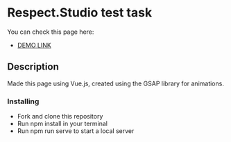 # Respect.Studio test task

You can check this page here:

 - [DEMO LINK](https://bohdanklius.github.io/respect-studio-test-task/)

## Description

Made this page using Vue.js, created using the GSAP library for animations.

### Installing

- Fork and clone this repository
- Run npm install in your terminal
- Run npm run serve to start a local server
